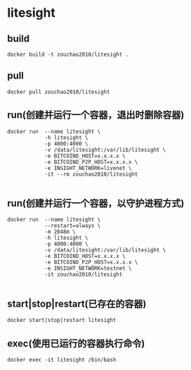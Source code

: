 # litesight

## build
```shell
docker build -t zouchao2010/litesight .

```

## pull
```shell
docker pull zouchao2010/litesight

```

## run(创建并运行一个容器，退出时删除容器)
```shell
docker run  --name litesight \
            -h litesight \
            -p 4000:4000 \
            -v /data/litesight:/var/lib/litesight \
            -e BITCOIND_HOST=x.x.x.x \
            -e BITCOIND_P2P_HOST=x.x.x.x \
            -e INSIGHT_NETWORK=livenet \
            -it --rm zouchao2010/litesight
            
```

## run(创建并运行一个容器，以守护进程方式)
```shell
docker run  --name litesight \
            --restart=always \
            -m 2048m \
            -h litesight \
            -p 4000:4000 \
            -v /data/litesight:/var/lib/litesight \
            -e BITCOIND_HOST=x.x.x.x \
            -e BITCOIND_P2P_HOST=x.x.x.x \
            -e INSIGHT_NETWORK=testnet \
            -it zouchao2010/litesight
            
```

## start|stop|restart(已存在的容器)
```shell
docker start|stop|restart litesight

```

## exec(使用已运行的容器执行命令)
```shell
docker exec -it litesight /bin/bash

```
